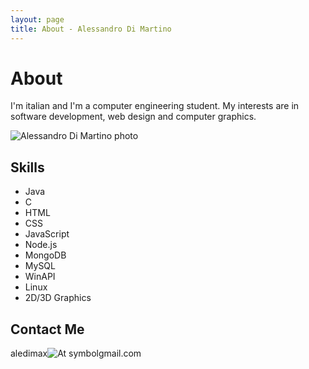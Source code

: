 ```yaml
---
layout: page
title: About - Alessandro Di Martino
---
```


About
=====
I'm italian and I'm a computer engineering student.
My interests are in software development, web design and computer graphics.

<img class='image' src='/images/alessandro-di-martino.jpg' alt='Alessandro Di Martino photo'/>

Skills
------
* Java
* C
* HTML
* CSS
* JavaScript
* Node.js
* MongoDB
* MySQL
* WinAPI
* Linux
* 2D/3D Graphics

Contact Me
----------
aledimax<img id='at-symbol' src='/images/at-symbol.png' alt='At symbol'/>gmail.com
